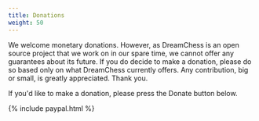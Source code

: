```yaml
---
title: Donations
weight: 50
---
```

We welcome monetary donations. However, as DreamChess is an open source project that we work on in our spare time, we cannot offer any guarantees about its future. If you do decide to make a donation, please do so based only on what DreamChess currently offers. Any contribution, big or small, is greatly appreciated. Thank you.

If you'd like to make a donation, please press the Donate button below.

{% include paypal.html %}
